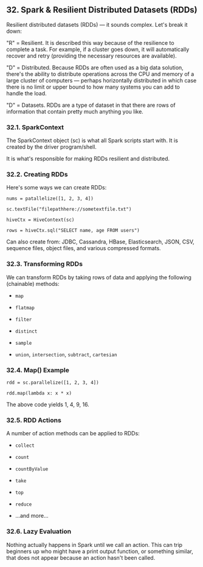 ## 32. Spark & Resilient Distributed Datasets (RDDs)

Resilient distributed datasets (RDDs) — it sounds complex. Let's break it down:

"R" = Resilient. It is described this way because of the resilience to complete a task. For example, if a cluster goes down, it will automatically recover and retry (providing the necessary resources are available).

"D" = Distributed. Because RDDs are often used as a big data solution, there's the ability to distribute operations across the CPU and memory of a large cluster of computers — perhaps horizontally distributed in which case there is no limit or upper bound to how many systems you can add to handle the load.

"D" = Datasets. RDDs are a type of dataset in that there are rows of information that contain pretty much anything you like.

### 32.1. SparkContext

The SparkContext object (sc) is what all Spark scripts start with. It is created by the driver program/shell.

It is what's responsible for making RDDs resilient and distributed.

### 32.2. Creating RDDs

Here's some ways we can create RDDs:

`nums = patallelize([1, 2, 3, 4])`

`sc.textFile("filepathhere://sometextfile.txt")`

`hiveCtx = HiveContext(sc)`

`rows = hiveCtx.sql("SELECT name, age FROM users")`

Can also create from: JDBC, Cassandra, HBase, Elasticsearch, JSON, CSV, sequence files, object files, and various compressed formats.

### 32.3. Transforming RDDs

We can transform RDDs by taking rows of data and applying the following (chainable) methods:

- `map`

- `flatmap`

- `filter`

- `distinct`

- `sample`

- `union`, `intersection`, `subtract`, `cartesian`

### 32.4. Map() Example

`rdd = sc.parallelize([1, 2, 3, 4])`

`rdd.map(lambda x: x * x)`

The above code yields 1, 4, 9, 16.

### 32.5. RDD Actions

A number of action methods can be applied to RDDs:

- `collect`

- `count`

- `countByValue`

- `take`

- `top`

- `reduce`

- ...and more...

### 32.6. Lazy Evaluation

Nothing actually happens in Spark until we call an action. This can trip beginners up who might have a print output function, or something similar, that does not appear because an action hasn't been called.
